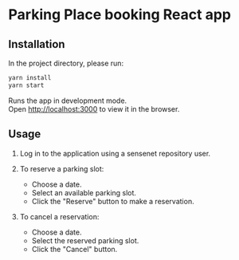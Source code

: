 # Parking Place booking React app

## Installation
In the project directory, please run:

```bash
yarn install
yarn start
```

Runs the app in development mode.\
Open [http://localhost:3000](http://localhost:3000) to view it in the browser.

## Usage

1. Log in to the application using a sensenet repository user.
2. To reserve a parking slot:
    - Choose a date.
    - Select an available parking slot.
    - Click the "Reserve" button to make a reservation.

5. To cancel a reservation:
    - Choose a date.
    - Select the reserved parking slot.
    - Click the "Cancel" button.